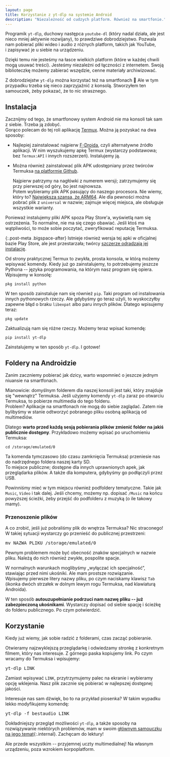 ```yaml
---
layout: page
title: Korzystanie z yt-dlp na systemie Android
description: "Niezależność od cudzych platform. Również na smartfonie."
---
```


Programik `yt-dlp`, duchowy następca `youtube-dl` (który nadal działa, ale jest nieco mniej aktywnie rozwijany), to prawdziwe dobrodziejstwo. Pozwala nam pobierać pliki wideo i&nbsp;audio z&nbsp;różnych platform, takich jak YouTube, i&nbsp;zapisywać je u&nbsp;siebie na urządzeniu.

Dzięki temu nie jesteśmy na łasce wielkich platform (które w&nbsp;każdej chwili mogą usuwać treści). Jesteśmy niezależni od łączności z&nbsp;internetem. Swoją biblioteczkę możemy zabierać wszędzie, cenne materiały archiwizować.

Z dobrodziejstw `yt-dlp` można korzystać też na smartfonach :metal: Ale w&nbsp;tym przypadku trzeba się nieco zaprzyjaźnić z&nbsp;konsolą. Stworzyłem ten samouczek, żeby pokazać, że to nic strasznego.

## Instalacja

Zacznijmy od tego, że smartfonowy system Android nie ma konsoli tak sam z&nbsp;siebie. Trzeba ją zdobyć.  
Gorąco polecam do tej roli aplikację [Termux](https://termux.dev/en/). Można ją pozyskać na dwa sposoby:

* Najlepiej zainstalować najpierw [F-Droida](https://f-droid.org/), czyli alternatywne źródło aplikacji. W&nbsp;nim wyszukujemy apkę Termux (wystarczy podstawowa; bez `Termux:API` i&nbsp;innych rozszerzeń). Instalujemy ją.
* Można również zainstalować plik APK udostępniany przez twórców Termuksa [na platformie Github](https://github.com/termux/termux-app/releases).

  Najpierw patrzymy na nagłówki z&nbsp;numerem wersji; zatrzymujemy się przy pierwszej od góry, bo jest najnowsza.  
  Potem wybieramy plik APK pasujący do naszego procesora. Nie wiemy, który to? [Największa szansa, że ARM64](https://android.stackexchange.com/questions/216191/what-percentage-of-android-devices-run-on-a-64-bit-architecture). Ale dla pewności można pobrać plik z&nbsp;`universal` w&nbsp;nazwie; zajmuje więcej miejsca, ale obsługuje wszystkie warianty.

Ponieważ instalujemy pliki APK spoza Play Store'a, wyświetlą nam się ostrzeżenia. To normalne, nie ma się czego obawiać. Jeśli ktoś ma wątpliwości, to może sobie poczytać, zweryfikować reputację Termuksa.

{:.post-meta .bigspace-after}
Istnieje również wersja tej apki w&nbsp;oficjalnej bazie Play Store, ale jest przestarzała; twórcy [szczerze odradzają jej instalację](https://github.com/termux/termux-app#user-content-google-play-store-deprecated).

Od strony praktycznej Termux to zwykła, prosta konsola, w&nbsp;którą możemy wpisywać komendy. Kiedy już go zainstalujemy, to potrzebujemy jeszcze Pythona -- języka programowania, na którym nasz program się opiera.  
Wpisujemy w&nbsp;konsolę:

```
pkg install python
```

W ten sposób zainstaluje nam się również `pip`. Taki program od instalowania innych pythonowych rzeczy. Ale gdybyśmy go teraz użyli, to wyskoczyłby zapewne błąd o&nbsp;braku `libexpat` albo paru innych plików. Dlatego wpisujemy teraz:

```
pkg update
```

Zaktualizują nam się różne rzeczy. Możemy teraz wpisać komendę:

```
pip install yt-dlp
```

Zainstalujemy w&nbsp;ten sposób `yt-dlp`. I&nbsp;gotowe!

## Foldery na Androidzie

Zanim zaczniemy pobierać jak dzicy, warto wspomnieć o&nbsp;jeszcze jednym niuansie na smartfonach.

Mianowicie: domyślnym folderem dla naszej konsoli jest taki, który znajduje się "wewnątrz" Termuksa. Jeśli użyjemy komendy `yt-dlp` zaraz po otwarciu Termuksa, to pobierze multimedia do tego folderu.  
Problem? Aplikacje na smartfonach nie mogą do siebie zaglądać. Zatem nie bylibyśmy w&nbsp;stanie odtworzyć pobranego pliku osobną aplikacją od multimediów.

Dlatego **warto przed każdą sesją pobierania plików zmienić folder na jakiś publicznie dostępny**. Przykładowo możemy wpisać po uruchomieniu Termuksa:

```
cd /storage/emulated/0
```

Ta komenda tymczasowo (do czasu zamknięcia Termuksa) przeniesie nas do nadrzędnego foldera naszej karty SD.  
To miejsce publiczne; dostępne dla innych uprawnionych apek, jak przeglądarka plików. A&nbsp;także dla komputera, gdybyśmy go podłączyli przez USB.

Powinniśmy mieć w&nbsp;tym miejscu również podfoldery tematyczne. Takie jak `Music`, `Video` i&nbsp;tak dalej. Jeśli chcemy, możemy np. dopisać `/Music` na końcu powyższej ścieżki, żeby przejść do podfolderu z&nbsp;muzyką (o&nbsp;ile takowy mamy).

### Przenoszenie plików

A co zrobić, jeśli już pobraliśmy plik do wnętrza Termuksa? Nic straconego! W&nbsp;takiej sytuacji wystarczy go przenieść do publicznej przestrzeni:

<pre class="black-bg mono">
mv <span class="red">NAZWA_PLIKU</span> /storage/emulated/0
</pre>

Pewnym problemem może być obecność znaków specjalnych w&nbsp;nazwie pliku. Należą do nich również zwykłe, pospolite spacje.

W normalnych warunkach moglibyśmy „wyłączać ich specjalność”, stawiając przed nimi ukośniki. Ale mam prostsze rozwiązanie.  
Wpisujemy pierwsze litery nazwy pliku, po czym naciskamy klawisz `Tab` (ikonka dwóch strzałek w&nbsp;dolnym lewym rogu Termuksa, nad klawiaturą Androida).

W ten sposób **autouzupełnianie podrzuci nam nazwę pliku -- już zabezpieczoną ukośnikami**. Wystarczy dopisać od siebie spację i&nbsp;ścieżkę do folderu publicznego. Po czym potwierdzić.

## Korzystanie

Kiedy już wiemy, jak sobie radzić z&nbsp;folderami, czas zacząć pobieranie.

Otwieramy najzwyklejszą przeglądarkę i&nbsp;odwiedzamy stronkę z&nbsp;konkretnym filmem, który nas interesuje. Z&nbsp;górnego paska kopiujemy link. Po czym wracamy do Termuksa i&nbsp;wpisujemy:

<pre class="black-bg mono">
yt-dlp <span class="red">LINK</span>
</pre>

Zamiast wpisywać `LINK`, przytrzymujemy palec na ekranie i&nbsp;wybieramy opcję wklejenia. Nasz plik zacznie się pobierać w&nbsp;najlepszej dostępnej jakości.

Interesuje nas sam dźwięk, bo to na przykład piosenka? W&nbsp;takim wypadku lekko modyfikujemy komendę:

<pre class="black-bg mono">
yt-dlp -f bestaudio <span class="red">LINK</span>
</pre>

Dokładniejszy przegląd możliwości `yt-dlp`, a&nbsp;także sposoby na rozwiązywanie niektórych problemów, mam w&nbsp;swoim [głównym samouczku na jego temat](/tutorials/youtube-dl#korzystanie-z-programu){:.internal}. Zachęcam do lektury!

Ale przede wszystkim -- przyjemnej uczty multimedialnej! Na własnym urządzeniu, poza wzrokiem korpoplatform.
